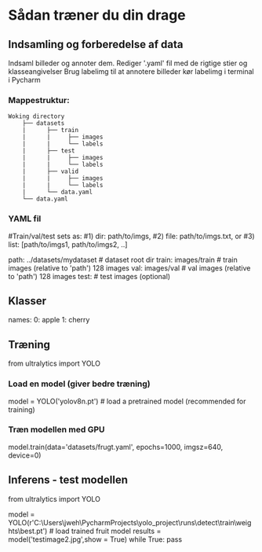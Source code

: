 

# Sådan træner du din drage

## Indsamling og forberedelse af data

Indsaml billeder og annoter dem.
Rediger '.yaml' fil med de rigtige stier og klasseangivelser
Brug labelimg til at annotere billeder
kør labelimg i terminal i Pycharm

### Mappestruktur:
```
Woking directory
    ├── datasets
    |	   ├── train
    |	   |     ├── images
    |	   |     └── labels
    |	   ├── test
    |	   |     ├── images
    |	   |     └── labels
    |	   ├── valid
    |	   |     ├── images
    |	   |     └── labels
    |	   └── data.yaml
    └── data.yaml
```
### YAML fil
#Train/val/test sets as:
#1) dir: path/to/imgs,
#2) file: path/to/imgs.txt, or 
#3) list: [path/to/imgs1, path/to/imgs2, ..]

path: ../datasets/mydataset  # dataset root dir
train: images/train  # train images (relative to 'path') 128 images
val: images/val  # val images (relative to 'path') 128 images
test:  # test images (optional)

## Klasser
names:
  0: apple
  1: cherry




## Træning
from ultralytics import YOLO

### Load en model (giver bedre træning)
model = YOLO('yolov8n.pt')  # load a pretrained model (recommended for training)

### Træn modellen med GPU
model.train(data='datasets/frugt.yaml', epochs=1000, imgsz=640, device=0)


## Inferens - test modellen
from ultralytics import YOLO

model = YOLO(r'C:\Users\jweh\PycharmProjects\yolo_project\runs\detect\train\weights\best.pt') # load trained fruit model
results = model('testimage2.jpg',show = True)
while True:
    pass
